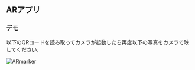 ## ARアプリ

### デモ
以下のQRコードを読み取ってカメラが起動したら再度以下の写真をカメラで映してください.

![ARmarker](https://github.com/hato72/3D_AR/assets/139688965/e13910eb-ff11-48cb-952b-38cef257c551)

